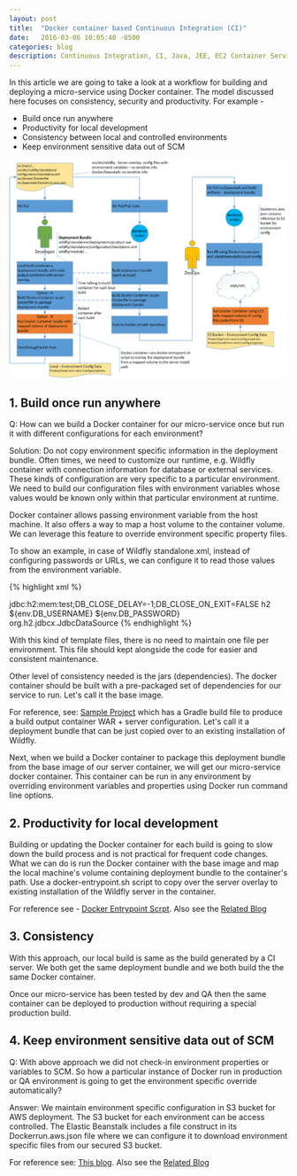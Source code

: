 ```yaml
---
layout: post
title:  "Docker container based Continuous Integration (CI)"
date:   2016-03-06 10:05:48 -0500
categories: blog
description: Continuous Integration, CI, Java, JEE, EC2 Container Service, Configuration, Docker Container, JBoss Wildfly, Amazon Elastic Beanstalk
---
```

In this article we are going to take a look at a workflow for building and deploying a
micro-service using Docker container. The model discussed here focuses on 
consistency, security and productivity. For example - 

* Build once run anywhere
* Productivity for local development
* Consistency between local and controlled environments
* Keep environment sensitive data out of SCM 

![Docker Based CI](/res/docker-based-ci.png)

## 1. Build once run anywhere

Q: How can we build a Docker container for our micro-service once but run it with 
different configurations for each environment?

Solution: Do not copy environment specific information in the deployment bundle. 
Often times, we need to customize our runtime, e.g. Wildfly container with connection
information for database or external services. These kinds of configuration are
very specific to a particular environment. We need to build our configuration files
with environment variables whose values would be known only within that particular
environment at runtime.

Docker container allows passing environment variable from the host machine. It also
offers a way to map a host volume to the container volume. We can leverage this
feature to override environment specific property files.

To show an example, in case of Wildfly standalone.xml, instead of configuring
passwords or URLs, we can configure it to read those values from the environment
variable. 

{% highlight xml %}
<system-properties>
    <property name="my.app.remote.service.config.file" value="${jboss.server.config.dir}/myapp/service.config"/>
</system-properties>

<subsystem xmlns="urn:jboss:domain:datasources:2.0">
    <datasources>
        <datasource jndi-name="java:jboss/datasources/ExampleDS" pool-name="ExampleDS" enabled="true" use-java-context="true">
            <connection-url>jdbc:h2:mem:test;DB_CLOSE_DELAY=-1;DB_CLOSE_ON_EXIT=FALSE</connection-url>
            <driver>h2</driver>
            <security>
                <user-name>${env.DB_USERNAME}</user-name>
                <password>${env.DB_PASSWORD}</password>
            </security>
        </datasource>
        <drivers>
            <driver name="h2" module="com.h2database.h2">
                <xa-datasource-class>org.h2.jdbcx.JdbcDataSource</xa-datasource-class>
            </driver>
        </drivers>
    </datasources>
</subsystem>
{% endhighlight %}

With this kind of template files, there is no need to maintain one file per 
environment. This file should kept alongside the code for easier and consistent
maintenance.

Other level of consistency needed is the jars (dependencies). The docker container
should be built with a pre-packaged set of dependencies for our service to run.
Let's call it the base image.

For reference, see: [Sample Project](https://github.com/sixturtle/examples/tree/master/jee-fuse)
which has a Gradle build file to produce a build output container WAR + server configuration.
Let's call it a deployment bundle that can be just copied over to an existing installation of
Wildfly.

Next, when we build a Docker container to package this deployment bundle from the
base image of our server container, we will get our micro-service docker container. 
This container can be run in any environment by overriding environment variables 
and properties using Docker run command line options.


## 2. Productivity for local development

Building or updating the Docker container for each build is going to slow down
the build process and is not practical for frequent code changes. What we can do
is run the Docker container with the base image and map the local machine's
volume containing deployment bundle to the container's path. Use a 
docker-entrypoint.sh script to copy over the server overlay to existing installation
of the Wildfly server in the container.

For reference see - [Docker Entrypoint Scrpt]("https://github.com/sixturtle/examples/tree/master/docker/wildfly-ex").
Also see the [Related Blog](/blog/2015/03/20/one-container-many-envs.html)

## 3. Consistency

With this approach, our local build is same as the build generated by a CI server. 
We both get the same deployment bundle and we both build the the same Docker container.

Once our micro-service has been tested by dev and QA then the same container can be
deployed to production without requiring a special production build.

## 4. Keep environment sensitive data out of SCM

Q: With above approach we did not check-in environment properties or variables
to SCM. So how a particular instance of Docker run in production or QA environment
is going to get the environment specific override automatically?

Answer: We maintain environment specific configuration in S3 bucket for AWS deployment.
The S3 bucket for each environment can be access controlled. The Elastic Beanstalk
includes a file construct in its Dockerrun.aws.json file where we can configure it
to download environment specific files from our secured S3 bucket.

For reference see: [This blog](/blog/2015/03/28/jee-wildfly-beanstalk.html).
Also see the [Related Blog](/blog/2015/03/20/one-container-many-envs.html)
